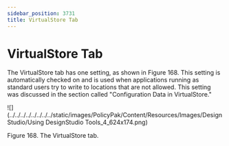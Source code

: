 ```yaml
---
sidebar_position: 3731
title: VirtualStore Tab
---
```


# VirtualStore Tab

The VirtualStore tab has one setting, as shown in Figure 168. This setting is automatically checked on and is used when applications running as standard users try to write to locations that are not allowed. This setting was discussed in the section called "Configuration Data in VirtualStore."

![](../../../../../../../../static/images/PolicyPak/Content/Resources/Images/DesignStudio/Using DesignStudio Tools_4_624x174.png)

Figure 168. The VirtualStore tab.